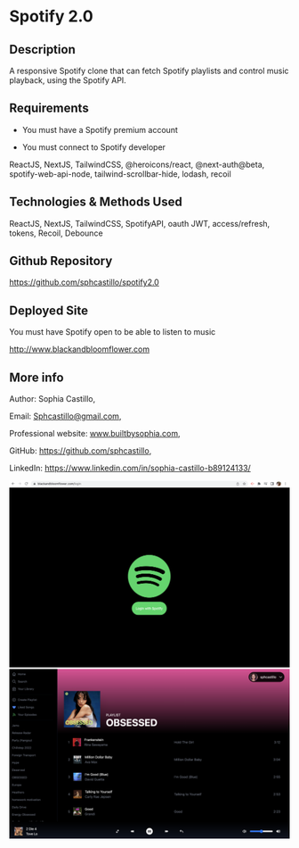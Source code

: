 # Spotify 2.0

## Description

A responsive Spotify clone that can fetch Spotify playlists and control music playback, using the Spotify API. 

## Requirements

- You must have a Spotify premium account

- You must connect to Spotify developer

ReactJS, NextJS, TailwindCSS, @heroicons/react, @next-auth@beta, spotify-web-api-node, tailwind-scrollbar-hide, lodash, recoil

## Technologies & Methods Used

ReactJS, NextJS, TailwindCSS, SpotifyAPI, oauth JWT, access/refresh, tokens, Recoil, Debounce

## Github Repository

https://github.com/sphcastillo/spotify2.0

## Deployed Site

You must have Spotify open to be able to listen to music

http://www.blackandbloomflower.com

## More info

Author: Sophia Castillo,

Email: Sphcastillo@gmail.com,

Professional website: www.builtbysophia.com,

GitHub: https://github.com/sphcastillo,

LinkedIn: https://www.linkedin.com/in/sophia-castillo-b89124133/

<img src="images/spotify1.png" />
<img src="images/spotify2.png" />